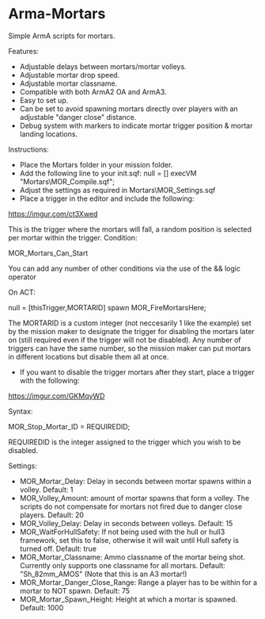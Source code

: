 # Arma-Mortars
Simple ArmA scripts for mortars.

Features:
* Adjustable delays between mortars/mortar volleys.
* Adjustable mortar drop speed.
* Adjustable mortar classname.
* Compatible with both ArmA2 OA and ArmA3.
* Easy to set up.
* Can be set to avoid spawning mortars directly over players with an adjustable "danger close" distance.
* Debug system with markers to indicate mortar trigger position & mortar landing locations.

Instructions:
* Place the Mortars folder in your mission folder.
* Add the following line to your init.sqf: null = [] execVM "Mortars\MOR_Compile.sqf";
* Adjust the settings as required in Mortars\MOR_Settings.sqf
* Place a trigger in the editor and include the following:

https://imgur.com/ct3Xwed

This is the trigger where the mortars will fall, a random position is selected per mortar within the trigger.
Condition:

  MOR_Mortars_Can_Start

You can add any number of other conditions via the use of the && logic operator
  
On ACT:

  null = [thisTrigger,MORTARID] spawn MOR_FireMortarsHere;
  
The MORTARID is a custom integer (not neccesarily 1 like the example) set by the mission maker to designate the trigger for disabling the mortars later on (still required even if the trigger will not be disabled). Any number of triggers can have the same number, so the mission maker can put mortars in different locations but disable them all at once.

* If you want to disable the trigger mortars after they start, place a trigger with the following:

https://imgur.com/GKMqyWD

Syntax:

  MOR_Stop_Mortar_ID = REQUIREDID;

REQUIREDID is the integer assigned to the trigger which you wish to be disabled.

Settings:

* MOR_Mortar_Delay: Delay in seconds between mortar spawns within a volley. Default: 1
* MOR_Volley_Amount: amount of mortar spawns that form a volley. The scripts do not compensate for mortars not fired due to danger close players. Default: 20
* MOR_Volley_Delay: Delay in seconds between volleys. Default: 15
* MOR_WaitForHullSafety: If not being used with the hull or hull3 framework, set this to false, otherwise it will wait until Hull safety is turned off. Default: true
* MOR_Mortar_Classname: Ammo classname of the mortar being shot. Currently only supports one classname for all mortars. Default: "Sh_82mm_AMOS" (Note that this is an A3 mortar!)
* MOR_Mortar_Danger_Close_Range: Range a player has to be within for a mortar to NOT spawn. Default: 75
* MOR_Mortar_Spawn_Height: Height at which a mortar is spawned. Default: 1000